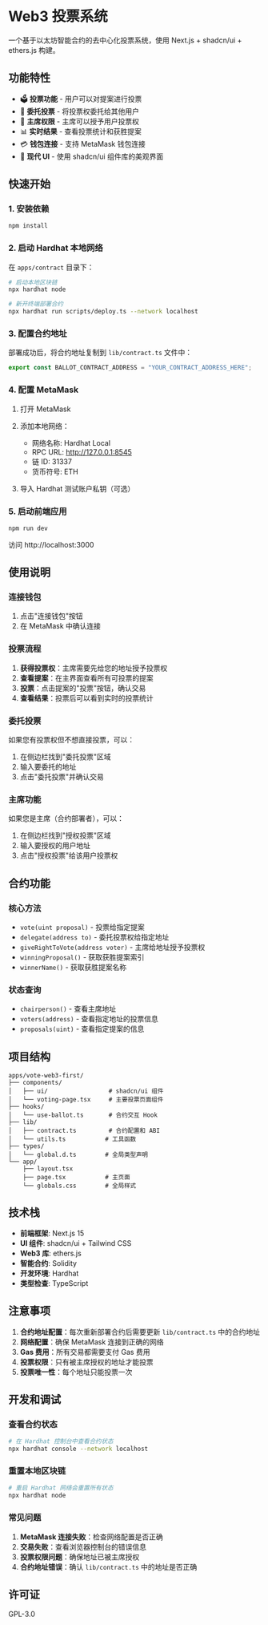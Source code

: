 # Web3 投票系统

一个基于以太坊智能合约的去中心化投票系统，使用 Next.js + shadcn/ui + ethers.js 构建。

## 功能特性

- 🗳️ **投票功能** - 用户可以对提案进行投票
- 🤝 **委托投票** - 将投票权委托给其他用户
- 👑 **主席权限** - 主席可以授予用户投票权
- 📊 **实时结果** - 查看投票统计和获胜提案
- 💳 **钱包连接** - 支持 MetaMask 钱包连接
- 🎨 **现代 UI** - 使用 shadcn/ui 组件库的美观界面

## 快速开始

### 1. 安装依赖

```bash
npm install
```

### 2. 启动 Hardhat 本地网络

在 `apps/contract` 目录下：

```bash
# 启动本地区块链
npx hardhat node

# 新开终端部署合约
npx hardhat run scripts/deploy.ts --network localhost
```

### 3. 配置合约地址

部署成功后，将合约地址复制到 `lib/contract.ts` 文件中：

```typescript
export const BALLOT_CONTRACT_ADDRESS = "YOUR_CONTRACT_ADDRESS_HERE";
```

### 4. 配置 MetaMask

1. 打开 MetaMask
2. 添加本地网络：
   - 网络名称: Hardhat Local
   - RPC URL: http://127.0.0.1:8545
   - 链 ID: 31337
   - 货币符号: ETH

3. 导入 Hardhat 测试账户私钥（可选）

### 5. 启动前端应用

```bash
npm run dev
```

访问 http://localhost:3000

## 使用说明

### 连接钱包
1. 点击"连接钱包"按钮
2. 在 MetaMask 中确认连接

### 投票流程
1. **获得投票权**：主席需要先给您的地址授予投票权
2. **查看提案**：在主界面查看所有可投票的提案
3. **投票**：点击提案的"投票"按钮，确认交易
4. **查看结果**：投票后可以看到实时的投票统计

### 委托投票
如果您有投票权但不想直接投票，可以：
1. 在侧边栏找到"委托投票"区域
2. 输入要委托的地址
3. 点击"委托投票"并确认交易

### 主席功能
如果您是主席（合约部署者），可以：
1. 在侧边栏找到"授权投票"区域
2. 输入要授权的用户地址
3. 点击"授权投票"给该用户投票权

## 合约功能

### 核心方法

- `vote(uint proposal)` - 投票给指定提案
- `delegate(address to)` - 委托投票权给指定地址
- `giveRightToVote(address voter)` - 主席给地址授予投票权
- `winningProposal()` - 获取获胜提案索引
- `winnerName()` - 获取获胜提案名称

### 状态查询

- `chairperson()` - 查看主席地址
- `voters(address)` - 查看指定地址的投票信息
- `proposals(uint)` - 查看指定提案的信息

## 项目结构

```
apps/vote-web3-first/
├── components/
│   ├── ui/                 # shadcn/ui 组件
│   └── voting-page.tsx     # 主要投票页面组件
├── hooks/
│   └── use-ballot.ts       # 合约交互 Hook
├── lib/
│   ├── contract.ts         # 合约配置和 ABI
│   └── utils.ts           # 工具函数
├── types/
│   └── global.d.ts        # 全局类型声明
└── app/
    ├── layout.tsx
    ├── page.tsx           # 主页面
    └── globals.css        # 全局样式
```

## 技术栈

- **前端框架**: Next.js 15
- **UI 组件**: shadcn/ui + Tailwind CSS
- **Web3 库**: ethers.js
- **智能合约**: Solidity
- **开发环境**: Hardhat
- **类型检查**: TypeScript

## 注意事项

1. **合约地址配置**：每次重新部署合约后需要更新 `lib/contract.ts` 中的合约地址
2. **网络配置**：确保 MetaMask 连接到正确的网络
3. **Gas 费用**：所有交易都需要支付 Gas 费用
4. **投票权限**：只有被主席授权的地址才能投票
5. **投票唯一性**：每个地址只能投票一次

## 开发和调试

### 查看合约状态

```bash
# 在 Hardhat 控制台中查看合约状态
npx hardhat console --network localhost
```

### 重置本地区块链

```bash
# 重启 Hardhat 网络会重置所有状态
npx hardhat node
```

### 常见问题

1. **MetaMask 连接失败**：检查网络配置是否正确
2. **交易失败**：查看浏览器控制台的错误信息
3. **投票权限问题**：确保地址已被主席授权
4. **合约地址错误**：确认 `lib/contract.ts` 中的地址是否正确

## 许可证

GPL-3.0
